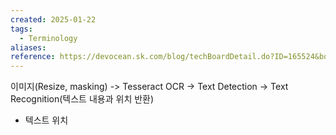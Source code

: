 ```yaml
---
created: 2025-01-22
tags:
  - Terminology
aliases: 
reference: https://devocean.sk.com/blog/techBoardDetail.do?ID=165524&boardType=techBlog
---
```

이미지(Resize, masking) -> Tesseract OCR -> Text Detection -> Text Recognition(텍스트 내용과 위치 반환)

- 텍스트 위치